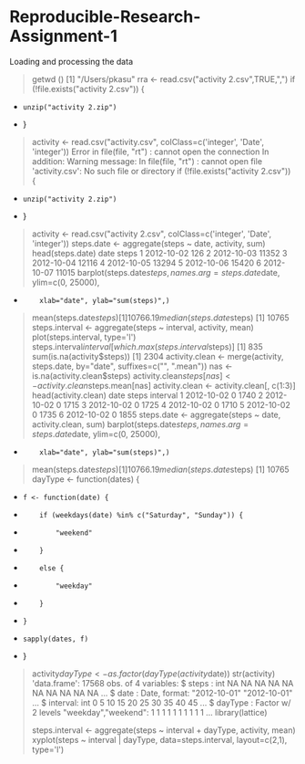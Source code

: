 # Reproducible-Research-Assignment-1
Loading and processing the data
> getwd ()
[1] "/Users/pkasu"
> rra <- read.csv("activity 2.csv",TRUE,",")
> if (!file.exists("activity 2.csv")) {
+     unzip("activity 2.zip")
+ }
> activity <- read.csv("activity.csv", colClass=c('integer', 'Date', 'integer'))
Error in file(file, "rt") : cannot open the connection
In addition: Warning message:
In file(file, "rt") :
  cannot open file 'activity.csv': No such file or directory
> if (!file.exists("activity 2.csv")) {
+     unzip("activity 2.zip")
+ }
> activity <- read.csv("activity 2.csv", colClass=c('integer', 'Date', 'integer'))
> steps.date <- aggregate(steps ~ date, activity, sum)
> head(steps.date)
        date steps
1 2012-10-02   126
2 2012-10-03 11352
3 2012-10-04 12116
4 2012-10-05 13294
5 2012-10-06 15420
6 2012-10-07 11015
> barplot(steps.date$steps, names.arg=steps.date$date, ylim=c(0, 25000), 
+         xlab="date", ylab="sum(steps)",)
> mean(steps.date$steps)
[1] 10766.19
> median(steps.date$steps)
[1] 10765
> steps.interval <- aggregate(steps ~ interval, activity, mean)
> plot(steps.interval, type='l')
> steps.interval$interval[which.max(steps.interval$steps)]
[1] 835
> sum(is.na(activity$steps))
[1] 2304
> activity.clean <- merge(activity, steps.date, by="date", suffixes=c("", ".mean"))
> nas <- is.na(activity.clean$steps)
> activity.clean$steps[nas] <- activity.clean$steps.mean[nas]
> activity.clean <- activity.clean[, c(1:3)]
> head(activity.clean)
        date steps interval
1 2012-10-02     0     1740
2 2012-10-02     0     1715
3 2012-10-02     0     1725
4 2012-10-02     0     1710
5 2012-10-02     0     1735
6 2012-10-02     0     1855
> steps.date <- aggregate(steps ~ date, activity.clean, sum)
> barplot(steps.date$steps, names.arg=steps.date$date, ylim=c(0, 25000), 
+         xlab="date", ylab="sum(steps)",)
> mean(steps.date$steps)
[1] 10766.19
> median(steps.date$steps)
[1] 10765
> dayType <- function(dates) {
+     f <- function(date) {
+         if (weekdays(date) %in% c("Saturday", "Sunday")) {
+             "weekend"
+         }
+         else {
+             "weekday"
+         }
+     }
+     sapply(dates, f)
+ }
> 
> activity$dayType <- as.factor(dayType(activity$date))
> str(activity)
'data.frame':	17568 obs. of  4 variables:
 $ steps   : int  NA NA NA NA NA NA NA NA NA NA ...
 $ date    : Date, format: "2012-10-01" "2012-10-01" ...
 $ interval: int  0 5 10 15 20 25 30 35 40 45 ...
 $ dayType : Factor w/ 2 levels "weekday","weekend": 1 1 1 1 1 1 1 1 1 1 ...
> library(lattice)
> 
> steps.interval <- aggregate(steps ~ interval + dayType, activity, mean)
> xyplot(steps ~ interval | dayType, data=steps.interval, layout=c(2,1), type='l')
